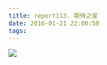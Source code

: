 ```yaml
---
title: report113. 期待之星
date: 2016-01-21 22:00:58
tags:
---
```

![](https://i.loli.net/2017/12/25/5a4113735cf02.jpg)
